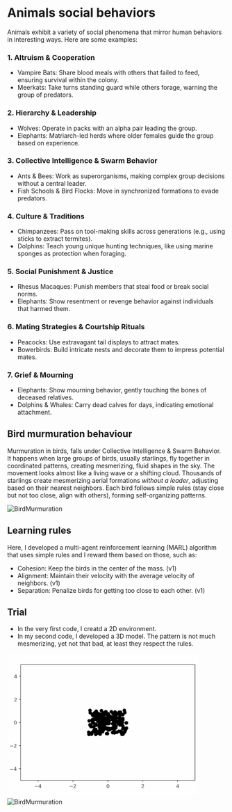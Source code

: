 # Animals social behaviors

Animals exhibit a variety of social phenomena that mirror human behaviors in interesting ways. Here are some examples:

### 1. Altruism & Cooperation
  - Vampire Bats: Share blood meals with others that failed to feed, ensuring survival within the colony.
  - Meerkats: Take turns standing guard while others forage, warning the group of predators.
### 2. Hierarchy & Leadership
- Wolves: Operate in packs with an alpha pair leading the group.
- Elephants: Matriarch-led herds where older females guide the group based on experience.
### 3. Collective Intelligence & Swarm Behavior
- Ants & Bees: Work as superorganisms, making complex group decisions without a central leader.
- Fish Schools & Bird Flocks: Move in synchronized formations to evade predators.
### 4. Culture & Traditions
- Chimpanzees: Pass on tool-making skills across generations (e.g., using sticks to extract termites).
- Dolphins: Teach young unique hunting techniques, like using marine sponges as protection when foraging.
### 5. Social Punishment & Justice
- Rhesus Macaques: Punish members that steal food or break social norms.
- Elephants: Show resentment or revenge behavior against individuals that harmed them.
### 6. Mating Strategies & Courtship Rituals
- Peacocks: Use extravagant tail displays to attract mates.
- Bowerbirds: Build intricate nests and decorate them to impress potential mates.
### 7. Grief & Mourning
- Elephants: Show mourning behavior, gently touching the bones of deceased relatives.
- Dolphins & Whales: Carry dead calves for days, indicating emotional attachment.

## Bird murmuration behaviour
Murmuration in birds, falls under Collective Intelligence & Swarm Behavior. It happens when large groups of birds, usually starlings, fly together in coordinated patterns, creating mesmerizing, fluid shapes in the sky. The movement looks almost like a living wave or a shifting cloud.
Thousands of starlings create mesmerizing aerial formations *without a leader*, adjusting based on their nearest neighbors.
Each bird follows simple rules (stay close but not too close, align with others), forming self-organizing patterns.

![BirdMurmuration](Bird_murmuration.gif)

## Learning rules 
Here, I developed a multi-agent reinforcement learning (MARL) algorithm that uses simple rules and I reward them based on those, such as: 
  - Cohesion: Keep the birds in the center of the mass. (v1)
  - Alignment: Maintain their velocity with the average velocity of neighbors. (v1)
  - Separation: Penalize birds for getting too close to each other. (v1)

## Trial
  -  In the very first code, I creatd a 2D environment. 
  -  In my second code, I developed a 3D model. The pattern is not much mesmerizing, yet not that bad, at least they respect the rules.

![BirdMurmuration](Results/Mu_1(2D).gif) ![BirdMurmuration](Results/Mu_1.gif)





